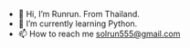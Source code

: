 - 👋 Hi, I’m Runrun. From Thailand.
- 🌱 I’m currently learning Python.
- 📫 How to reach me solrun555@gmail.com
